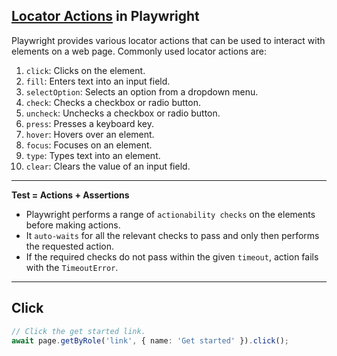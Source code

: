 ## [Locator Actions](https://playwright.dev/docs/actionability) in Playwright

Playwright provides various locator actions that can be used to interact with elements on a web page. 
Commonly used locator actions are:

1. `click`: Clicks on the element.
2. `fill`: Enters text into an input field.
3. `selectOption`: Selects an option from a dropdown menu.
4. `check`: Checks a checkbox or radio button.
5. `uncheck`: Unchecks a checkbox or radio button.
6. `press`: Presses a keyboard key.
7. `hover`: Hovers over an element.
8. `focus`: Focuses on an element.
9. `type`: Types text into an element.
10. `clear`: Clears the value of an input field.

---
**Test = Actions + Assertions**

* Playwright performs a range of `actionability checks` on the elements before making actions.
* It `auto-waits` for all the relevant checks to pass and only then performs the requested action.
* If the required checks do not pass within the given `timeout`, action fails with the `TimeoutError`.
---

## Click

```ts
// Click the get started link.
await page.getByRole('link', { name: 'Get started' }).click();
```


